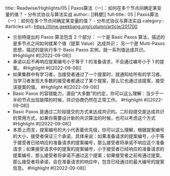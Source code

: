 title:: Readwise/Highlights/05 | Paxos算法（一）：如何在多个节点间确定某变量的值？ - 分布式协议与算法实战
author:: [[韩健]]
full-title:: 05 | Paxos算法（一）：如何在多个节点间确定某变量的值？ - 分布式协议与算法实战
category:: #articles
url:: https://time.geekbang.org/column/article/201700
- 兰伯特提出的 Paxos 算法包含 2 个部分：
  一个是 Basic Paxos 算法，描述的是多节点之间如何就某个值（提案 Value）达成共识；
  另一个是 Multi-Paxos 思想，描述的是执行多个 Basic Paxos 实例，就一系列值达成共识。 #Highlight #[[2022-09-08]]
- 承诺以后不再响应提案编号小于等于 1 的准备请求，不会通过编号小于 1 的提案。 #Highlight #[[2022-09-08]]
- 如果集群中有学习者，当接受者通过了一个提案时，就通知给所有的学习者。当学习者发现大多数的接受者都通过了某个提案，那么它也通过该提案，接受该提案的值。 #Highlight #[[2022-09-08]]
- Basic Paxos 的容错能力，源自“大多数”的约定，你可以这么理解：当少于一半的节点出现故障的时候，共识协商仍然在正常工作。 #Highlight #[[2022-09-08]]
- Basic Paxos 是通过二阶段提交的方式来达成共识的。二阶段提交是达成共识的常用方式，如果你需要设计新的共识算法的时候，也可以考虑这个方式 #Highlight #[[2022-09-08]]
- 本质上而言，提案编号的大小代表着优先级，你可以这么理解，根据提案编号的大小，接受者保证三个承诺，具体来说：如果准备请求的提案编号，小于等于接受者已经响应的准备请求的提案编号，那么接受者将承诺不响应这个准备请求；如果接受请求中的提案的提案编号，小于接受者已经响应的准备请求的提案编号，那么接受者将承诺不通过这个提案；如果接受者之前有通过提案，那么接受者将承诺，会在准备请求的响应中，包含已经通过的最大编号的提案信息。 #Highlight #[[2022-09-08]]